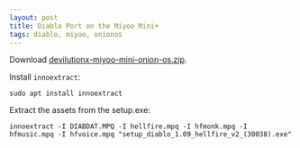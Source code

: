 ```yaml
---
layout: post
title: Diablo Port on the Miyoo Mini+
tags: diablo, miyoo, onionos
---
```


Download [devilutionx-miyoo-mini-onion-os.zip](https://github.com/diasurgical/devilutionX/releases/download/1.5.2/devilutionx-miyoo-mini-onion-os.zip).

Install `innoextract`:

```
sudo apt install innoextract
```

Extract the assets from the setup.exe:

```
innoextract -I DIABDAT.MPQ -I hellfire.mpq -I hfmonk.mpq -I hfmusic.mpq -I hfvoice.mpq "setup_diablo_1.09_hellfire_v2_(30038).exe"
```
